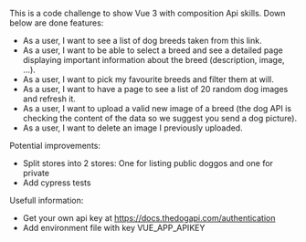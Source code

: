 This is a code challenge to show Vue 3 with composition Api skills.
Down below are done features:

- As a user, I want to see a list of dog breeds taken from this link.
- As a user, I want to be able to select a breed and see a detailed page displaying
  important information about the breed (description, image, ...).
- As a user, I want to pick my favourite breeds and filter them at will.
- As a user, I want to have a page to see a list of 20 random dog images and
  refresh it.
- As a user, I want to upload a valid new image of a breed (the dog API is checking
  the content of the data so we suggest you send a dog picture).
- As a user, I want to delete an image I previously uploaded.

Potential improvements:

- Split stores into 2 stores: One for listing public doggos and one for private
- Add cypress tests

Usefull information:

- Get your own api key at https://docs.thedogapi.com/authentication
- Add environment file with key VUE_APP_APIKEY
